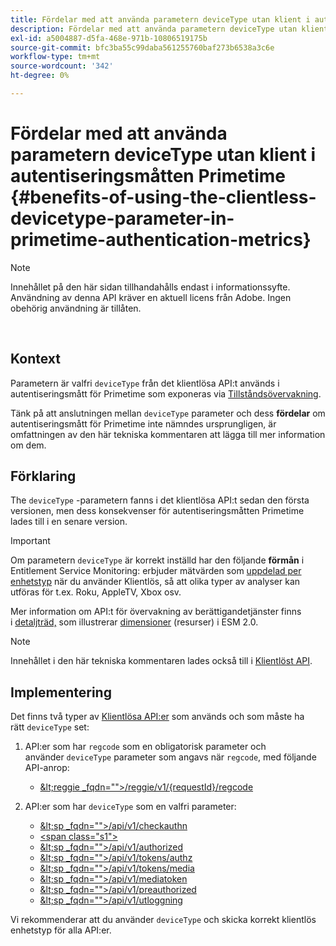 ```yaml
---
title: Fördelar med att använda parametern deviceType utan klient i autentiseringsmåtten Primetime
description: Fördelar med att använda parametern deviceType utan klient i autentiseringsmåtten Primetime
exl-id: a5004887-d5fa-468e-971b-10806519175b
source-git-commit: bfc3ba55c99daba561255760baf273b6538a3c6e
workflow-type: tm+mt
source-wordcount: '342'
ht-degree: 0%

---
```


# Fördelar med att använda parametern deviceType utan klient i autentiseringsmåtten Primetime {#benefits-of-using-the-clientless-devicetype-parameter-in-primetime-authentication-metrics}

>[!NOTE]
>
>Innehållet på den här sidan tillhandahålls endast i informationssyfte. Användning av denna API kräver en aktuell licens från Adobe. Ingen obehörig användning är tillåten.

</br>

## Kontext

Parametern är valfri `deviceType` från det klientlösa API:t används i autentiseringsmått för Primetime som exponeras via [Tillståndsövervakning](/help/authentication/entitlement-service-monitoring-overview.md).

Tänk på att anslutningen mellan `deviceType` parameter och dess **fördelar** om autentiseringsmått för Primetime inte nämndes ursprungligen, är omfattningen av den här tekniska kommentaren att lägga till mer information om dem.

## Förklaring

The `deviceType` -parametern fanns i det klientlösa API:t sedan den första versionen, men dess konsekvenser för autentiseringsmåtten Primetime lades till i en senare version.



>[!IMPORTANT]
>
>Om parametern `deviceType` är korrekt inställd har den följande **förmån** i Entitlement Service Monitoring: erbjuder mätvärden som [uppdelad per enhetstyp](/help/authentication/entitlement-service-monitoring-overview.md#clientless_device_type) när du använder Klientlös, så att olika typer av analyser kan utföras för t.ex. Roku, AppleTV, Xbox osv.


Mer information om API:t för övervakning av berättigandetjänster finns i [detaljträd,](/help/authentication/entitlement-service-monitoring-api.md#drill-down_tree) som illustrerar [dimensioner](/help/authentication/entitlement-service-monitoring-overview.md#esm_dimensions) (resurser) i ESM 2.0.

>[!NOTE]
>
>Innehållet i den här tekniska kommentaren lades också till i [Klientlöst API](#clientless_device_type).




## Implementering

Det finns två typer av [Klientlösa API:er](#web_srvs_summary) som används och som måste ha rätt `deviceType` set:

1. API:er som har `regcode` som en obligatorisk parameter och använder `deviceType` parameter som angavs när `regcode`, med följande API-anrop:
   - [\&lt;reggie _fqdn=&quot;&quot;>/reggie/v1/{requestId}/regcode](#reg_serv)

1. API:er som har `deviceType` som en valfri parameter:
   - [\&lt;sp _fqdn=&quot;&quot;>/api/v1/checkauthn](#check_authn_token)
   - [&lt;span class=&quot;s1&quot;>](#retrieve_authn_token)
   - [\&lt;sp _fqdn=&quot;&quot;>/api/v1/authorized](#init_authz)
   - [\&lt;sp _fqdn=&quot;&quot;>/api/v1/tokens/authz](#retrieve_authz_token)
   - [\&lt;sp _fqdn=&quot;&quot;>/api/v1/tokens/media](#short_media)
   - [\&lt;sp _fqdn=&quot;&quot;>/api/v1/mediatoken](#short_media)
   - [\&lt;sp _fqdn=&quot;&quot;>/api/v1/preauthorized](#PreAuthZ_Resources)
   - [\&lt;sp _fqdn=&quot;&quot;>/api/v1/utloggning](#init_logout)

Vi rekommenderar att du använder `deviceType` och skicka korrekt klientlös enhetstyp för alla API:er.
